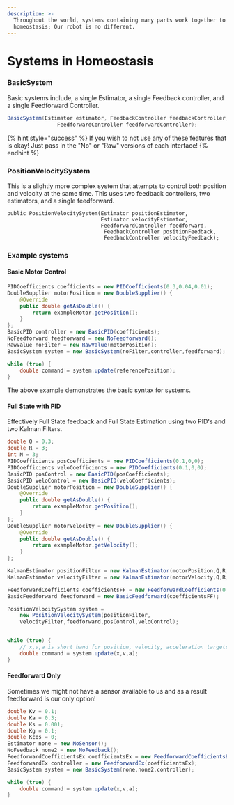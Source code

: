 ```yaml
---
description: >-
  Throughout the world, systems containing many parts work together to achieve
  homeostasis; Our robot is no different.
---
```


# Systems in Homeostasis

### BasicSystem

Basic systems include, a single Estimator, a single Feedback controller, and a single Feedforward Controller.

```java
BasicSystem(Estimator estimator, FeedbackController feedbackController,
                FeedforwardController feedforwardController);
```

{% hint style="success" %}
If you wish to not use any of these features that is okay! Just pass in the "No" or "Raw" versions of each interface!
{% endhint %}

### PositionVelocitySystem

This is a slightly more complex system that attempts to control both position and velocity at the same time. This uses two feedback controllers, two estimators, and a single feedforward.

```
public PositionVelocitySystem(Estimator positionEstimator,
                              Estimator velocityEstimator,
                              FeedforwardController feedforward,
                               FeedbackController positionFeedback,
                               FeedbackController velocityFeedback);
```

### Example systems

#### Basic Motor Control

```java
PIDCoefficients coefficients = new PIDCoefficients(0.3,0.04,0.01);
DoubleSupplier motorPosition = new DoubleSupplier() {
	@Override
	public double getAsDouble() {
		return exampleMotor.getPosition();
	}
};
BasicPID controller = new BasicPID(coefficients);
NoFeedforward feedforward = new NoFeedforward();
RawValue noFilter = new RawValue(motorPosition);
BasicSystem system = new BasicSystem(noFilter,controller,feedforward);

while (true) {
	double command = system.update(referencePosition);
}

```

The above example demonstrates the basic syntax for systems.

#### Full State with PID

Effectively Full State feedback and Full State Estimation using two PID's and two Kalman Filters.

```java
double Q = 0.3;
double R = 3;
int N = 3;
PIDCoefficients posCoefficients = new PIDCoefficients(0.1,0,0);
PIDCoefficients veloCoefficients = new PIDCoefficients(0.1,0,0);
BasicPID posControl = new BasicPID(posCoefficients);
BasicPID veloControl = new BasicPID(veloCoefficients);
DoubleSupplier motorPosition = new DoubleSupplier() {
	@Override
	public double getAsDouble() {
		return exampleMotor.getPosition();
	}
};
DoubleSupplier motorVelocity = new DoubleSupplier() {
	@Override
	public double getAsDouble() {
		return exampleMotor.getVelocity();
	}
};

KalmanEstimator positionFilter = new KalmanEstimator(motorPosition,Q,R,N);
KalmanEstimator velocityFilter = new KalmanEstimator(motorVelocity,Q,R,N);

FeedforwardCoefficients coefficientsFF = new FeedforwardCoefficients(0.1,0.3,0.001);
BasicFeedforward feedforward = new BasicFeedforward(coefficientsFF);

PositionVelocitySystem system =
	new PositionVelocitySystem(positionFilter,
	velocityFilter,feedforward,posControl,veloControl);


while (true) {
	// x,v,a is short hand for position, velocity, acceleration targets
	double command = system.update(x,v,a);
}
```

#### Feedforward Only

Sometimes we might not have a sensor available to us and as a result feedforward is our only option!

```java
double Kv = 0.1;
double Ka = 0.3;
double Ks = 0.001;
double Kg = 0.1;
double Kcos = 0;
Estimator none = new NoSensor();
NoFeedback none2 = new NoFeedback();
FeedforwardCoefficientsEx coefficientsEx = new FeedforwardCoefficientsEx(Kv,Ka,Ks,Kg,Kcos);
FeedforwardEx controller = new FeedforwardEx(coefficientsEx);
BasicSystem system = new BasicSystem(none,none2,controller);

while (true) {
    double command = system.update(x,v,a);
}
```
